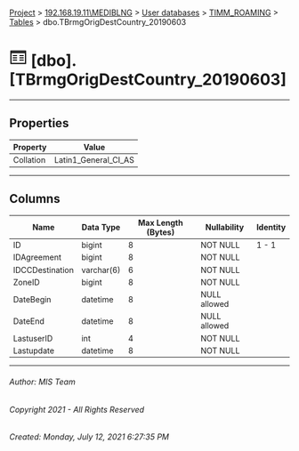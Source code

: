 #### 

[Project](../../../../index.md) > [192.168.19.11\\MEDIBLNG](../../../index.md) > [User databases](../../index.md) > [TIMM_ROAMING](../index.md) > [Tables](Tables.md) > dbo.TBrmgOrigDestCountry_20190603

# ![Tables](../../../../Images/Table32.png) [dbo].[TBrmgOrigDestCountry_20190603]

---

## <a name="#properties"></a>Properties

| Property | Value |
|---|---|
| Collation | Latin1_General_CI_AS |


---

## <a name="#columns"></a>Columns

| Name | Data Type | Max Length (Bytes) | Nullability | Identity |
|---|---|---|---|---|
| ID | bigint | 8 | NOT NULL | 1 - 1 |
| IDAgreement | bigint | 8 | NOT NULL |  |
| IDCCDestination | varchar(6) | 6 | NOT NULL |  |
| ZoneID | bigint | 8 | NOT NULL |  |
| DateBegin | datetime | 8 | NULL allowed |  |
| DateEnd | datetime | 8 | NULL allowed |  |
| LastuserID | int | 4 | NOT NULL |  |
| Lastupdate | datetime | 8 | NOT NULL |  |


---

###### Author:  MIS Team

###### Copyright 2021 - All Rights Reserved

###### Created: Monday, July 12, 2021 6:27:35 PM

